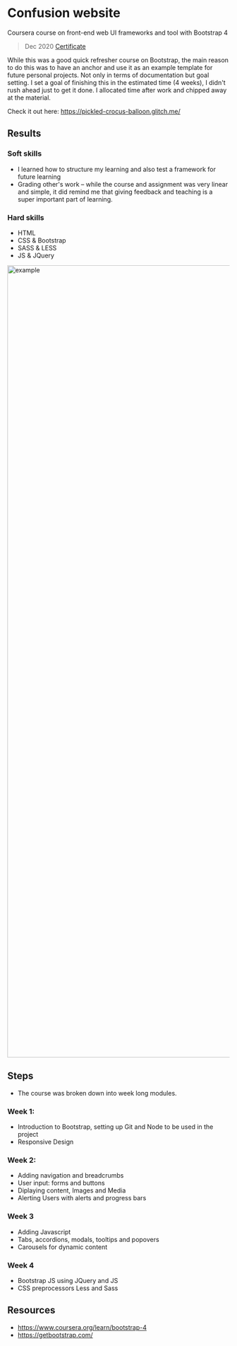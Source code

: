 # Confusion website
Coursera course on front-end web UI frameworks and tool  with Bootstrap 4

> Dec 2020 [Certificate](https://www.coursera.org/account/accomplishments/verify/J2JMAVBNPADC)

While this was a good quick refresher course on Bootstrap, the main reason to do this was to have an anchor and use it as an example template for future personal projects. Not only in terms of documentation but goal setting. I set a goal of finishing this in the estimated time (4 weeks), I didn't rush ahead just to get it done. I allocated time after work and chipped away at the material.

Check it out here: https://pickled-crocus-balloon.glitch.me/

## Results
### Soft skills
* I learned how to structure my learning and also test a framework for future learning
* Grading other's work – while the course and assignment was very linear and simple, it did remind me that giving feedback and teaching is a super important part of learning.

### Hard skills
* HTML
* CSS & Bootstrap
* SASS & LESS
* JS & JQuery

<img width="1792" alt="example" src="https://user-images.githubusercontent.com/15721687/100963824-5f3cc600-357b-11eb-8c4c-19869cb247c4.png">

## Steps
* The course was broken down into week long modules. 

### Week 1:
* Introduction to Bootstrap, setting up Git and Node to be used in the project
* Responsive Design

### Week 2:
* Adding navigation and breadcrumbs
* User input: forms and buttons 
* Diplaying content, Images and Media 
* Alerting Users with alerts and progress bars

### Week 3
* Adding Javascript
* Tabs, accordions, modals, tooltips and popovers
* Carousels for dynamic content

### Week 4
* Bootstrap JS using JQuery and JS
* CSS preprocessors Less and Sass

## Resources

* https://www.coursera.org/learn/bootstrap-4
* https://getbootstrap.com/

